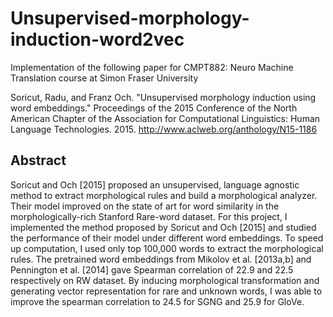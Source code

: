 # Unsupervised-morphology-induction-word2vec
Implementation of the following paper for CMPT882: Neuro Machine Translation course at Simon Fraser University

Soricut, Radu, and Franz Och. "Unsupervised morphology induction using word embeddings." Proceedings of the 2015 Conference of the North American Chapter of the Association for Computational Linguistics: Human Language Technologies. 2015.
http://www.aclweb.org/anthology/N15-1186


## Abstract

Soricut and Och [2015] proposed an unsupervised, language agnostic method to extract morphological rules and build a morphological analyzer. Their model improved on the state of art for word similarity in the morphologically-rich Stanford Rare-word dataset. For this project, I implemented the method proposed by Soricut and Och [2015] and studied the performance of their model under different word embeddings. To speed up computation, I used only top 100,000 words to extract the morphological rules. The pretrained word embeddings from Mikolov et al. [2013a,b] and Pennington et al. [2014] gave Spearman correlation of 22.9 and 22.5 respectively on RW dataset. By inducing morphological transformation and generating vector representation for rare and unknown words, I was able to improve the spearman correlation to 24.5 for SGNG and 25.9 for GloVe.
